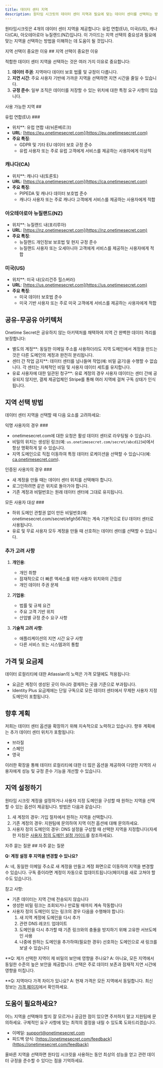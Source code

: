 ```yaml
---
title: 데이터 센터 지역
description: 원타임 시크릿의 데이터 센터 지역과 필요에 맞는 데이터 센터를 선택하는 방법에 대해 알아보세요.
---
```


원타임시크릿은 4개의 데이터 센터 지역을 제공합니다: 유럽 연합(EU), 미국(US), 캐나다(CA), 아오테아로아 뉴질랜드(NZ)입니다. 이 가이드는 지역 선택의 중요성과 필요에 맞는 지역을 선택하는 방법을 이해하는 데 도움이 될 것입니다.

지역 선택이 중요한 이유 ## 지역 선택이 중요한 이유

적합한 데이터 센터 지역을 선택하는 것은 여러 가지 이유로 중요합니다:

1. **데이터 주권**: 지역마다 데이터 보호 법률 및 규정이 다릅니다.
2. **지연 시간**: 주요 사용자 기반에 가까운 지역을 선택하면 지연 시간을 줄일 수 있습니다.
3. **규정 준수**: 일부 조직은 데이터를 저장할 수 있는 위치에 대한 특정 요구 사항이 있습니다.

사용 가능한 지역 ##

유럽 연합(EU) ###

- 위치**: 유럽 연합 내(뉘른베르크)
- **URL**: [https://eu.onetimesecret.com](https://eu.onetimesecret.com)
- **주요 특징**:
  - GDPR 및 기타 EU 데이터 보호 규정 준수
  - 유럽 사용자 또는 주로 유럽 고객에게 서비스를 제공하는 사용자에게 이상적

### 캐나다(CA)

- 위치**: 캐나다 내(토론토)
- **URL**: [https://ca.onetimesecret.com](https://ca.onetimesecret.com)
- **주요 특징**:
  - PIPEDA 및 캐나다 데이터 보호법 준수
  - 캐나다 사용자 또는 주로 캐나다 고객에게 서비스를 제공하는 사용자에게 적합

### 아오테아로아 뉴질랜드(NZ)

- 위치**: 뉴질랜드 내(포리루아)
- **URL**: [https://nz.onetimesecret.com](https://nz.onetimesecret.com)
- **주요 특징**:
  - 뉴질랜드 개인정보 보호법 및 현지 규정 준수
  - 뉴질랜드 사용자 또는 오세아니아 고객에게 서비스를 제공하는 사용자에게 적합

### 미국(US)

- 위치**: 미국 내(오리건주 힐스버러)
- **URL**: [https://us.onetimesecret.com](https://us.onetimesecret.com)
- **주요 특징**:
  - 미국 데이터 보호법 준수
  - 미국 기반 사용자 또는 주로 미국 고객에게 서비스를 제공하는 사용자에게 적합

## 공유-무공유 아키텍처

Onetime Secret은 공유하지 않는 아키텍처를 채택하여 지역 간 완벽한 데이터 격리를 보장합니다:

- 별도의 계정**: 동일한 이메일 주소를 사용하더라도 지역 도메인에서 계정을 만드는 것은 다른 도메인의 계정과 완전히 분리됩니다.
- 센터 간 작업 금지**: 데이터 센터를 넘나들며 작업(예: 비밀 굽기)을 수행할 수 없습니다. 각 센터는 자체적인 비밀 및 사용자 데이터 세트를 유지합니다.
- 유료 사용자에 대한 일관된 청구**: 유료 계정의 경우 사용자 데이터는 센터 간에 공유되지 않지만, 결제 제공업체인 Stripe를 통해 여러 지역에 걸쳐 구독 상태가 인식됩니다.

## 지역 선택 방법

데이터 센터 지역을 선택할 때 다음 요소를 고려하세요:

익명 사용자의 경우 ###

- onetimesecret.com에 대한 요청은 활성 데이터 센터로 라우팅될 수 있습니다.
- 비밀의 위치는 생성된 링크(예: `us.onetimesecret.com/secret/abcd1234`)에서 항상 명확하게 알 수 있습니다.
- 지역 도메인으로 직접 이동하여 특정 데이터 로케이션을 선택할 수 있습니다(예: [ca.onetimesecret.com](https://ca.onetimesecret.com/)).

인증된 사용자의 경우 ###

- 새 계정을 만들 때는 데이터 센터 위치를 선택해야 합니다.
- 로그인하려면 같은 위치로 돌아가야 합니다.
- 기존 계정과 비밀번호는 원래 데이터 센터에 그대로 유지됩니다.

모든 사용자 대상 ###

- 하위 도메인 관할권 없이 만든 비밀번호(예: onetimesecret.com/secret/efgh5678)는 계속 기본적으로 EU 데이터 센터로 사용됩니다.
- 유료 및 무료 사용자 모두 계정을 만들 때 선호하는 데이터 센터를 선택할 수 있습니다.

### 추가 고려 사항

1. **개인용**:
   - 개인 취향
   - 잠재적으로 더 빠른 액세스를 위한 사용자 위치와의 근접성
   - 개인 데이터 주권 문제

2. **기업용**:
   - 법률 및 규제 요건
   - 주요 고객 기반 위치
   - 산업별 규정 준수 요구 사항

3. **기술적 고려 사항**:
   - 애플리케이션의 지연 시간 요구 사항
   - 다른 서비스 또는 시스템과의 통합

## 가격 및 요금제

데이터 로컬리티에 대한 Atlassian의 노력은 가격 모델에도 적용됩니다:

- 요금은 계정이 생성된 곳이 아니라 결제하는 곳을 기준으로 부과됩니다.
- Identity Plus 요금제에는 단일 구독으로 모든 데이터 센터에서 무제한 사용자 지정 도메인이 포함됩니다.

## 향후 계획

저희는 데이터 센터 옵션을 확장하기 위해 지속적으로 노력하고 있습니다. 향후 계획에는 추가 데이터 센터 위치가 포함됩니다:

- 브라질
- 스페인
- 영국

이러한 확장을 통해 데이터 로컬리티에 대한 더 많은 옵션을 제공하여 다양한 지역의 사용자에게 성능 및 규정 준수 기능을 개선할 수 있습니다.

## 지역 설정하기

원타임 시크릿 계정을 설정하거나 사용자 지정 도메인을 구성할 때 원하는 지역을 선택할 수 있는 옵션이 제공됩니다. 방법은 다음과 같습니다:

1. 새 계정의 경우: 가입 절차에서 원하는 지역을 선택합니다.
2. 기존 계정의 경우: 지원팀에 문의하여 지역 이전 옵션에 대해 문의하세요.
3. 사용자 정의 도메인의 경우: DNS 설정을 구성할 때 선택한 지역을 지정합니다(자세한 지침은 [사용자 정의 도메인 설정 가이드](/docs/custom-domains/setup-guide)를 참조하세요).

자주 묻는 질문 ## 자주 묻는 질문

**Q: 계정 설정 후 지역을 변경할 수 있나요?**

A: 네, 동일한 이메일 주소로 새 계정을 만들고 계정 화면으로 이동하여 지역을 변경할 수 있습니다. 구독 중이라면 계정이 자동으로 업데이트됩니다(페이지를 새로 고쳐야 할 수도 있습니다).

참고 사항:
- 기존 데이터는 지역 간에 전송되지 않습니다
- 생성한 비밀 링크는 조회되거나 만료될 때까지 계속 작동합니다
- 사용자 정의 도메인이 있는 링크의 경우 다음을 수행해야 합니다:
  1. 새 지역 계정에 도메인을 다시 추가
  2. 관련 DNS 레코드 업데이트
  3. 도메인을 다시 추가할 때 기존 링크와의 충돌을 방지하기 위해 고유한 서브도메인 사용
  4. 나중에 원하는 도메인을 추가하여(필요한 경우) 선호하는 도메인으로 새 링크를 보낼 수 있습니다

**Q: 제가 선택한 지역이 제 비밀의 보안에 영향을 주나요?
A: 아니요, 모든 지역에서 동일한 수준의 높은 보안을 제공합니다. 선택은 주로 데이터 보존과 잠재적 지연 시간에 영향을 미칩니다.

**Q: 지역마다 가격 차이가 있나요?
A: 현재 가격은 모든 지역에서 동일합니다. 최신 정보는 [가격 페이지](https://onetimesecret.com/pricing)에서 확인하세요.

## 도움이 필요하세요?

어느 지역을 선택해야 할지 잘 모르거나 궁금한 점이 있으면 주저하지 말고 지원팀에 문의하세요. 구체적인 요구 사항에 맞는 최적의 결정을 내릴 수 있도록 도와드리겠습니다.

- 이메일: support@onetimesecret.com
- 피드백 양식: [https://onetimesecret.com/feedback](https://onetimesecret.com/feedback)

올바른 지역을 선택하면 원타임 시크릿을 사용하는 동안 최상의 성능을 얻고 관련 데이터 규정을 준수할 수 있다는 점을 기억하세요.
